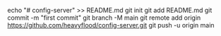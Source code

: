 echo "# config-server" >> README.md
git init
git add README.md
git commit -m "first commit"
git branch -M main
git remote add origin https://github.com/heavyflood/config-server.git
git push -u origin main
